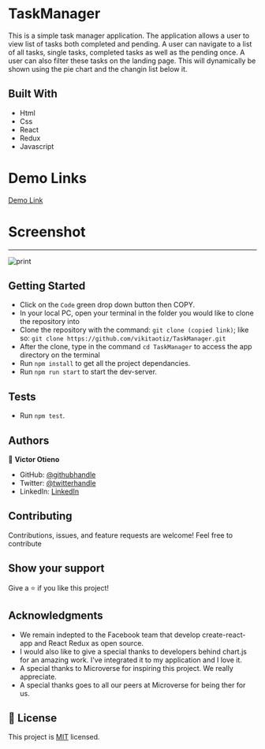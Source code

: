 # TaskManager

This is a simple task manager application. The application allows a user to view list of
tasks both completed and pending. A user can navigate to a list of all tasks, single tasks, completed tasks as well as the pending once. A user can also filter these tasks on the landing page. This will dynamically be shown using the pie chart and the changin list below it.

## Built With

- Html
- Css
- React
- Redux
- Javascript

# Demo Links
[Demo Link](https://henrykc24.github.io/space-travellers)

# Screenshot
------------
![print](https://user-images.githubusercontent.com/42869046/136209541-971f1fda-a94a-4535-9f2c-fbba401666c6.JPG)

## Getting Started

- Click on the `Code` green drop down button then COPY.
- In your local PC, open your terminal in the folder you would like to clone the repository into
- Clone the repository with the command: `git clone (copied link)`; like so: `git clone https://github.com/vikitaotiz/TaskManager.git`
- After the clone, type in the command `cd TaskManager` to access the app directory on the terminal
- Run `npm install` to get all the project dependancies.
- Run `npm run start` to start the dev-server.

## Tests
- Run `npm test`.

## Authors

👤 **Victor Otieno**

- GitHub: [@githubhandle](https://github.com/vikitaotiz)
- Twitter: [@twitterhandle](https://twitter.com/victoro29641869)
- LinkedIn: [LinkedIn](https://www.linkedin.com/in/victor-otieno-22ba7773/)


## Contributing

Contributions, issues, and feature requests are welcome!
Feel free to contribute

## Show your support

Give a ⭐️ if you like this project!

## Acknowledgments
- We remain indepted to the Facebook team that develop create-react-app and React Redux as open source.
- I would also like to give a special thanks to developers behind chart.js for an amazing work. I've integrated it to my application and I love it. 
- A special thanks to Microverse for inspiring this project. We really appreciate.
- A special thanks goes to all our peers at Microverse for being ther for us.

## 📝 License

This project is [MIT](./LICENSE) licensed.

